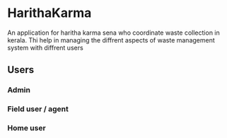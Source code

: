 # HarithaKarma
An application for haritha karma sena who coordinate waste collection in kerala. Thi help in managing the diffrent aspects of waste management system with diffrent users
## Users
### Admin
### Field user / agent
### Home user
